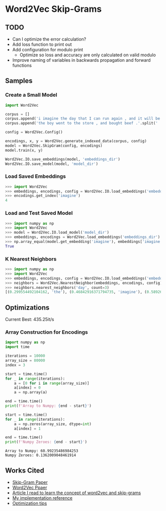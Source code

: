 # Word2Vec Skip-Grams

## TODO

* Can I optimize the error calculation?
* Add loss function to print out
* Add configuration for modulo print
    * Optimize so loss and accuracy are only calculated on valid modulo
* Improve naming of variables in backwards propagation and forward functions

## Samples

### Create a Small Model

```python
import Word2Vec

corpus = []
corpus.append('i imagine the day that I can run again , and it will be brilliant .'.split(' '))
corpus.append('the boy went to the store , and bought beef .'.split(' '))

config = Word2Vec.Config()

encodings, x, y = Word2Vec.generate_indexed_data(corpus, config)
model = Word2Vec.SkipGram(config, encodings)
model.train(x, y)

Word2Vec.IO.save_embeddings(model, 'embeddings_dir')
Word2Vec.IO.save_model(model, 'model_dir')
```

### Load Saved Embeddings

```python
>>> import Word2Vec
>>> embeddings, encodings, config = Word2Vec.IO.load_embeddings('embeddings_dir')
>>> encodings.get_index('imagine')
4
```

### Load and Test Saved Model 

```python
>>> import numpy as np
>>> import Word2Vec
>>> model = Word2Vec.IO.load_model('model_dir')
>>> embeddings, encodings = Word2Vec.load_embeddings('embeddings_dir')
>>> np.array_equal(model.get_embedding('imagine'), embeddings['imagine'])
True
```

### K Nearest Neighbors

```python
>>> import numpy as np
>>> import Word2Vec
>>> embeddings, encodings, config = Word2Vec.IO.load_embeddings('embeddings_dir')
>>> neighbors = Word2Vec.NearestNeighbor(embeddings, encodings, config)
>>> neighbors.nearest_neighbors('day', count=3)
[(0.299554492104162, 'the'), (0.46842916371794735, 'imagine'), (0.5892674981281726, 'went')]
```

## Optimizations

Current Best: 435.25it/s

### Array Construction for Encodings

```python
import numpy as np
import time

iterations = 10000
array_size = 80000
index = 3

start = time.time()
for _ in range(iterations):
    a = [0 for i in range(array_size)]
    a[index] = 0
    a = np.array(a)

end = time.time()
print(f'Array to Numpy: {end - start}')

start = time.time()
for _ in range(iterations):
    a = np.zeros(array_size, dtype=int)
    a[index] = 1

end = time.time()
print(f'Numpy Zeroes: {end - start}')
```

```
Array to Numpy: 60.99235486984253
Numpy Zeroes: 0.1362009048461914
```

## Works Cited

* [Skip-Gram Paper](https://arxiv.org/pdf/1301.3781.pdf%5D)
* [Word2Vec Ppaer](https://papers.nips.cc/paper/5021-distributed-representations-of-words-and-phrases-and-their-compositionality.pdf)
* [Article I read to learn the concept of word2vec and skip-grams](https://towardsdatascience.com/learn-word2vec-by-implementing-it-in-tensorflow-45641adaf2ac)
* [My implementation reference](https://towardsdatascience.com/an-implementation-guide-to-word2vec-using-numpy-and-google-sheets-13445eebd281)
* [Optimization tips](https://rare-technologies.com/word2vec-in-python-part-two-optimizing/)